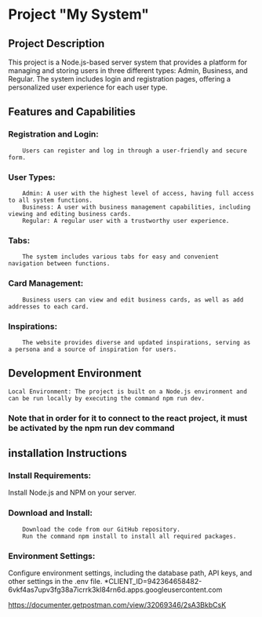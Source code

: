 # Project "My System"

## Project Description

This project is a Node.js-based server system that provides a platform for managing and storing users in three different types: Admin, Business, and Regular. The system includes login and registration pages, offering a personalized user experience for each user type.

## Features and Capabilities

### Registration and Login:

        Users can register and log in through a user-friendly and secure form.

### User Types:

        Admin: A user with the highest level of access, having full access to all system functions.
        Business: A user with business management capabilities, including viewing and editing business cards.
        Regular: A regular user with a trustworthy user experience.

### Tabs:

        The system includes various tabs for easy and convenient navigation between functions.

### Card Management:

        Business users can view and edit business cards, as well as add addresses to each card.

### Inspirations:

        The website provides diverse and updated inspirations, serving as a persona and a source of inspiration for users.

## Development Environment

    Local Environment: The project is built on a Node.js environment and can be run locally by executing the command npm run dev.

### Note that in order for it to connect to the react project, it must be activated by the npm run dev command

## installation Instructions

### Install Requirements:

Install Node.js and NPM on your server.

### Download and Install:

        Download the code from our GitHub repository.
        Run the command npm install to install all required packages.

### Environment Settings:

Configure environment settings, including the database path, API keys, and other settings in the .env file.
*CLIENT_ID=942364658482-6vkf4as7upv3fg38a7icrrk3kl84rn6d.apps.googleusercontent.com

https://documenter.getpostman.com/view/32069346/2sA3BkbCsK

